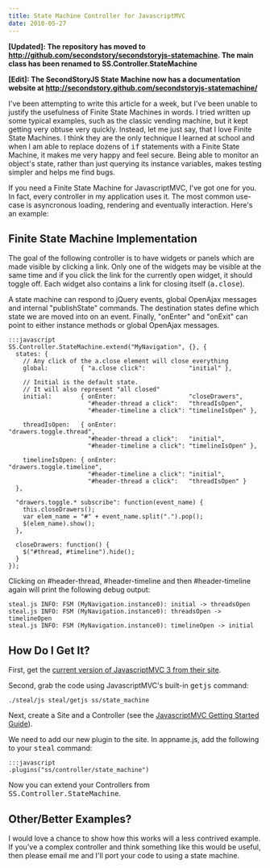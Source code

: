 ```yaml
--- 
title: State Machine Controller for JavascriptMVC
date: 2010-05-27
---
```


[Checkout the Github repository]: http://github.com/secondstory/secondstoryjs-statemachine
[current version of JavascriptMVC 3 from their site]: http://v3.javascriptmvc.com/index.html
[JavascriptMVC Getting Started Guide]: http://v3.javascriptmvc.com/index.html#&who=getstarted

**[Updated]: The repository has moved to http://github.com/secondstory/secondstoryjs-statemachine. The main class has been renamed to SS.Controller.StateMachine**

**[Edit]: The SecondStoryJS State Machine now has a documentation website at <a href="http://secondstory.github.com/secondstoryjs-statemachine/">http://secondstory.github.com/secondstoryjs-statemachine/</a>**

I've been attempting to write this article for a week, but I've been unable to justify the usefulness of Finite State Machines in words. I tried written up some typical examples, such as the classic vending machine, but it kept getting very obtuse very quickly. Instead, let me just say, that I love Finite State Machines. I think they are the only technique I learned at school and when I am able to replace dozens of <tt>if</tt> statements with a Finite State Machine, it makes me very happy and feel secure. Being able to monitor an object's state, rather than just querying its instance variables, makes testing simpler and helps me find bugs.

If you need a Finite State Machine for JavascriptMVC, I've got one for you. In fact, every controller in my application uses it. The most common use-case is asyncronous loading, rendering and eventually interaction. Here's an example:

Finite State Machine Implementation
-----------------------------------

The goal of the following controller is to have widgets or panels which are made visible by clicking a link. Only one of the widgets may be visible at the same time and if you click the link for the currently open widget, it should toggle off. Each widget also contains a link for closing itself (<tt>a.close</tt>).

A state machine can respond to jQuery events, global OpenAjax messages and internal "publishState" commands. The destination states define which state we are moved into on an event. Finally, "onEnter" and "onExit" can point to either instance methods or global OpenAjax messages.

    :::javascript
    SS.Controller.StateMachine.extend("MyNavigation", {}, {
      states: {
        // Any click of the a.close element will close everything
        global:         { "a.close click":            "initial" },
      
        // Initial is the default state.
        // It will also represent "all closed"
        initial:        { onEnter:                    "closeDrawers",
                          "#header-thread a click":   "threadIsOpen",
                          "#header-timeline a click": "timelineIsOpen" },

        threadIsOpen:   { onEnter:                    "drawers.toggle.thread",
                          "#header-thread a click":   "initial",
                          "#header-timeline a click": "timelineIsOpen" },
                                       
        timelineIsOpen: { onEnter:                    "drawers.toggle.timeline",
                          "#header-timeline a click": "initial",
                          "#header-thread a click":   "threadIsOpen" }
      },
      
      "drawers.toggle.* subscribe": function(event_name) {
        this.closeDrawers();
        var elem_name = "#" + event_name.split(".").pop();
        $(elem_name).show();
      },
      
      closeDrawers: function() {
        $("#thread, #timeline").hide();
      }
    });
    
Clicking on #header-thread, #header-timeline and then #header-timeline again will print the following debug output:

    steal.js INFO: FSM (MyNavigation.instance0): initial -> threadsOpen
    steal.js INFO: FSM (MyNavigation.instance0): threadsOpen -> timelineOpen
    steal.js INFO: FSM (MyNavigation.instance0): timelineOpen -> initial

How Do I Get It?
----------------

First, get the [current version of JavascriptMVC 3 from their site].

Second, grab the code using JavascriptMVC's built-in <tt>getjs</tt> command:

    ./steal/js steal/getjs ss/state_machine
    
Next, create a Site and a Controller (see the [JavascriptMVC Getting Started Guide]).

We need to add our new plugin to the site. In appname.js, add the following to your <tt>steal</tt> command:

    :::javascript
    .plugins("ss/controller/state_machine")

Now you can extend your Controllers from <tt>SS.Controller.StateMachine</tt>.

Other/Better Examples?
----------------------

I would love a chance to show how this works will a less contrived example. If you've a complex controller and think something like this would be useful, then please email me and I'll port your code to using a state machine.
